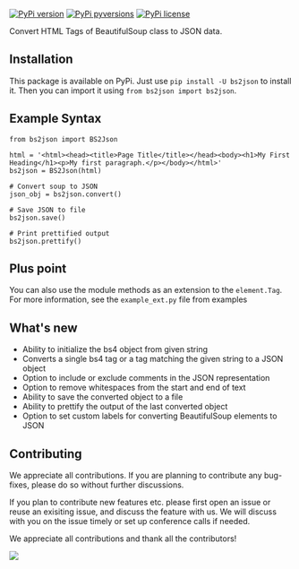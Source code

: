 [![PyPi version](https://img.shields.io/pypi/v/bs2json.svg)](https://pypi.python.org/pypi/bs2json/)
[![PyPi pyversions](https://img.shields.io/pypi/pyversions/bs2json.svg)](https://pypi.python.org/pypi/bs2json/)
[![PyPi license](https://img.shields.io/pypi/l/bs2json.svg)](https://pypi.python.org/pypi/bs2json/)

Convert HTML Tags of BeautifulSoup class to JSON data.

Installation
----

This package is available on PyPi. Just use `pip install -U bs2json` to install it. Then you can import it using `from bs2json import bs2json`.

Example Syntax
----

```python3
from bs2json import BS2Json

html = '<html><head><title>Page Title</title></head><body><h1>My First Heading</h1><p>My first paragraph.</p></body></html>'
bs2json = BS2Json(html)

# Convert soup to JSON
json_obj = bs2json.convert()

# Save JSON to file
bs2json.save()

# Print prettified output
bs2json.prettify()

```

Plus point
---

You can also use the module methods as an extension to the `element.Tag`.
For more information, see the `example_ext.py` file from examples


What's new
---

- Ability to initialize the bs4 object from given string
- Converts a single bs4 tag or a tag matching the given string to a JSON object
- Option to include or exclude comments in the JSON representation
- Option to remove whitespaces from the start and end of text
- Ability to save the converted object to a file
- Ability to prettify the output of the last converted object
- Option to set custom labels for converting BeautifulSoup elements to JSON


Contributing
----

We appreciate all contributions. If you are planning to contribute any bug-fixes, please do so without further discussions.

If you plan to contribute new features etc. please first open an issue or reuse an exisiting issue, and discuss the feature with us. We will discuss with you on the issue timely or set up conference calls if needed.

We appreciate all contributions and thank all the contributors!

<a href = "https://github.com/MrDebugger/bs2json/graphs/contributors">
  <img src = "https://contrib.rocks/image?repo=MrDebugger/bs2json"/>
</a>
